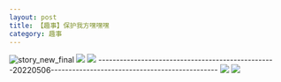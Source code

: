 ```yaml
---
layout: post
title: 【趣事】保护我方嘿嘿嘿
category: 趣事
---
```

![story_new_final](http://rfbyhtcfm.hd-bkt.clouddn.com/img/story_new_final_0322.png)
![](http://rfbyavrvr.hd-bkt.clouddn.com/img/funny-220505-1.jpg)
![](http://rfbyavrvr.hd-bkt.clouddn.com/img/funny-220505-2.jpg)
--------------------------------------------------20220506-----------------------------------------------
![](http://rfbyavrvr.hd-bkt.clouddn.com/img/pel-220506-4.jpg)
![](http://rfbyavrvr.hd-bkt.clouddn.com/img/pel-220506-7.jpg)




